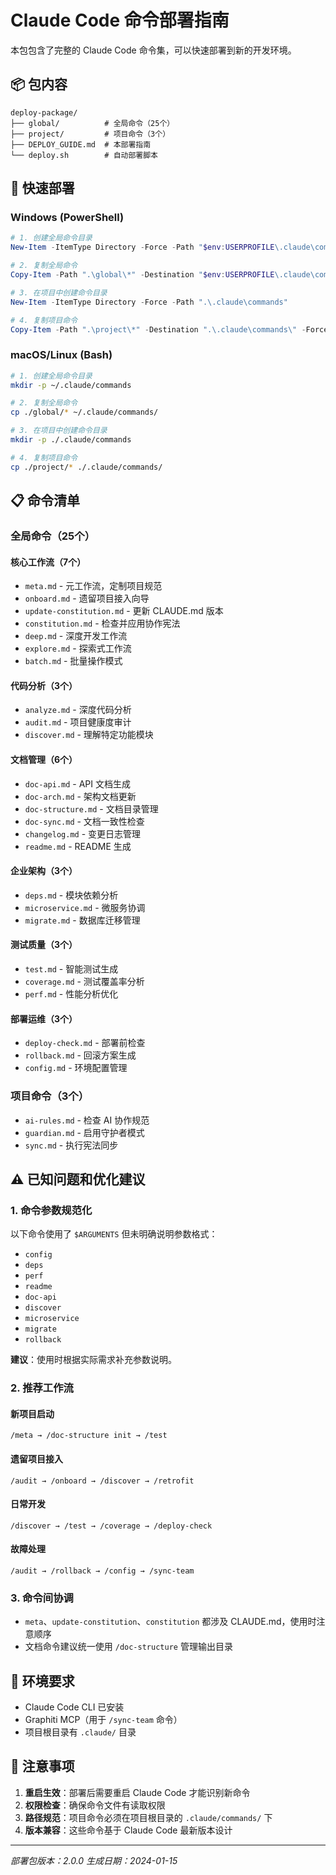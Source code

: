 # Claude Code 命令部署指南

本包包含了完整的 Claude Code 命令集，可以快速部署到新的开发环境。

## 📦 包内容

```
deploy-package/
├── global/          # 全局命令（25个）
├── project/         # 项目命令（3个）
├── DEPLOY_GUIDE.md  # 本部署指南
└── deploy.sh        # 自动部署脚本
```

## 🚀 快速部署

### Windows (PowerShell)
```powershell
# 1. 创建全局命令目录
New-Item -ItemType Directory -Force -Path "$env:USERPROFILE\.claude\commands"

# 2. 复制全局命令
Copy-Item -Path ".\global\*" -Destination "$env:USERPROFILE\.claude\commands\" -Force

# 3. 在项目中创建命令目录
New-Item -ItemType Directory -Force -Path ".\.claude\commands"

# 4. 复制项目命令
Copy-Item -Path ".\project\*" -Destination ".\.claude\commands\" -Force
```

### macOS/Linux (Bash)
```bash
# 1. 创建全局命令目录
mkdir -p ~/.claude/commands

# 2. 复制全局命令
cp ./global/* ~/.claude/commands/

# 3. 在项目中创建命令目录
mkdir -p ./.claude/commands

# 4. 复制项目命令
cp ./project/* ./.claude/commands/
```

## 📋 命令清单

### 全局命令（25个）

#### 核心工作流（7个）
- `meta.md` - 元工作流，定制项目规范
- `onboard.md` - 遗留项目接入向导
- `update-constitution.md` - 更新 CLAUDE.md 版本
- `constitution.md` - 检查并应用协作宪法
- `deep.md` - 深度开发工作流
- `explore.md` - 探索式工作流
- `batch.md` - 批量操作模式

#### 代码分析（3个）
- `analyze.md` - 深度代码分析
- `audit.md` - 项目健康度审计
- `discover.md` - 理解特定功能模块

#### 文档管理（6个）
- `doc-api.md` - API 文档生成
- `doc-arch.md` - 架构文档更新
- `doc-structure.md` - 文档目录管理
- `doc-sync.md` - 文档一致性检查
- `changelog.md` - 变更日志管理
- `readme.md` - README 生成

#### 企业架构（3个）
- `deps.md` - 模块依赖分析
- `microservice.md` - 微服务协调
- `migrate.md` - 数据库迁移管理

#### 测试质量（3个）
- `test.md` - 智能测试生成
- `coverage.md` - 测试覆盖率分析
- `perf.md` - 性能分析优化

#### 部署运维（3个）
- `deploy-check.md` - 部署前检查
- `rollback.md` - 回滚方案生成
- `config.md` - 环境配置管理

### 项目命令（3个）
- `ai-rules.md` - 检查 AI 协作规范
- `guardian.md` - 启用守护者模式
- `sync.md` - 执行宪法同步

## ⚠️ 已知问题和优化建议

### 1. 命令参数规范化
以下命令使用了 `$ARGUMENTS` 但未明确说明参数格式：
- `config`
- `deps`
- `perf`
- `readme`
- `doc-api`
- `discover`
- `microservice`
- `migrate`
- `rollback`

**建议**：使用时根据实际需求补充参数说明。

### 2. 推荐工作流

#### 新项目启动
```
/meta → /doc-structure init → /test
```

#### 遗留项目接入
```
/audit → /onboard → /discover → /retrofit
```

#### 日常开发
```
/discover → /test → /coverage → /deploy-check
```

#### 故障处理
```
/audit → /rollback → /config → /sync-team
```

### 3. 命令间协调
- `meta`、`update-constitution`、`constitution` 都涉及 CLAUDE.md，使用时注意顺序
- 文档命令建议统一使用 `/doc-structure` 管理输出目录

## 🔧 环境要求

- Claude Code CLI 已安装
- Graphiti MCP（用于 `/sync-team` 命令）
- 项目根目录有 `.claude/` 目录

## 📝 注意事项

1. **重启生效**：部署后需要重启 Claude Code 才能识别新命令
2. **权限检查**：确保命令文件有读取权限
3. **路径规范**：项目命令必须在项目根目录的 `.claude/commands/` 下
4. **版本兼容**：这些命令基于 Claude Code 最新版本设计

---

*部署包版本：2.0.0*
*生成日期：2024-01-15*
